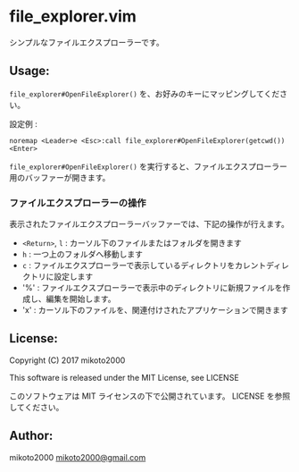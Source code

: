 file_explorer.vim
=================

シンプルなファイルエクスプローラーです。

Usage:
------

`file_explorer#OpenFileExplorer()` を、お好みのキーにマッピングしてください。

設定例 :

```vim
noremap <Leader>e <Esc>:call file_explorer#OpenFileExplorer(getcwd())<Enter>
```

`file_explorer#OpenFileExplorer()` を実行すると、ファイルエクスプローラー用のバッファーが開きます。


### ファイルエクスプローラーの操作

表示されたファイルエクスプローラーバッファーでは、下記の操作が行えます。

- `<Return>`, `l` : カーソル下のファイルまたはフォルダを開きます
- `h` : 一つ上のフォルダへ移動します
- `c` : ファイルエクスプローラーで表示しているディレクトリをカレントディレクトリに設定します
- '%' : ファイルエクスプローラーで表示中のディレクトリに新規ファイルを作成し、編集を開始します。
- 'x' : カーソル下のファイルを、関連付けされたアプリケーションで開きます


License:
--------

Copyright (C) 2017 mikoto2000

This software is released under the MIT License, see LICENSE

このソフトウェアは MIT ライセンスの下で公開されています。 LICENSE を参照してください。


Author:
-------

mikoto2000 <mikoto2000@gmail.com>
